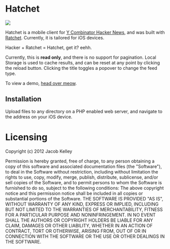# Hatchet
<img src="https://raw.github.com/jakiestfu/Hatchet/master/assets/img/hatchet.png">

Hatchet is a mobile client for <a href="http://news.ycombinator.com/news" target="_blank">Y Combinator Hacker News</a>, and was built with <a href="http://maker.github.com/ratchet/" target="_blank">Ratchet</a>. Currently, it is tailored for iOS devices.

Hacker + Ratchet = Hatchet, get it? eehh.

Currently, this is <b>read only</b>, and there is no support for pagination. Local Storage is used to cache results, and can be reset at any point by clicking the reload button. Clicking the title toggles a popover to change the feed type.

To view a demo, <a href="http://lab.jakiestfu.com/hatchet/" target="_blank">head over meow</a>.

## Installation
Upload files to any directory on a PHP enabled web server, and navigate to the address on your iOS device.

# Licensing
Copyright (c) 2012 Jacob Kelley

Permission is hereby granted, free of charge, to any person obtaining a copy of this software and associated documentation files (the "Software"), to deal in the Software without restriction, including without limitation the rights to use, copy, modify, merge, publish, distribute, sublicense, and/or sell copies of the Software, and to permit persons to whom the Software is furnished to do so, subject to the following conditions:
The above copyright notice and this permission notice shall be included in all copies or substantial portions of the Software.
THE SOFTWARE IS PROVIDED "AS IS", WITHOUT WARRANTY OF ANY KIND, EXPRESS OR IMPLIED, INCLUDING BUT NOT LIMITED TO THE WARRANTIES OF MERCHANTABILITY, FITNESS FOR A PARTICULAR PURPOSE AND NONINFRINGEMENT. IN NO EVENT SHALL THE AUTHORS OR COPYRIGHT HOLDERS BE LIABLE FOR ANY CLAIM, DAMAGES OR OTHER LIABILITY, WHETHER IN AN ACTION OF CONTRACT, TORT OR OTHERWISE, ARISING FROM, OUT OF OR IN CONNECTION WITH THE SOFTWARE OR THE USE OR OTHER DEALINGS IN THE SOFTWARE.
